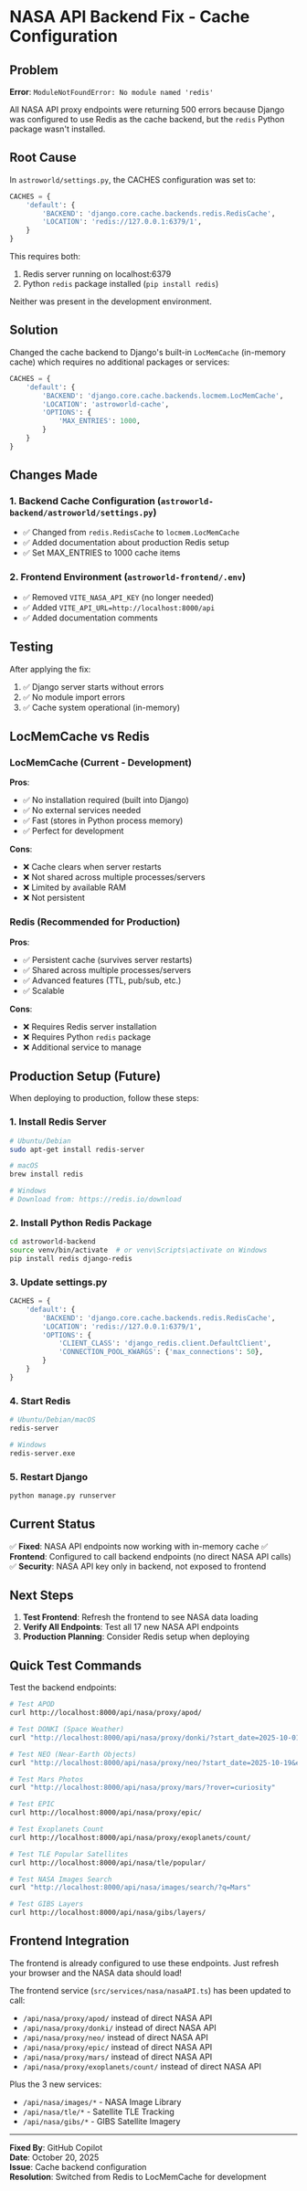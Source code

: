 # NASA API Backend Fix - Cache Configuration

## Problem

**Error**: `ModuleNotFoundError: No module named 'redis'`

All NASA API proxy endpoints were returning 500 errors because Django was configured to use Redis as the cache backend, but the `redis` Python package wasn't installed.

## Root Cause

In `astroworld/settings.py`, the CACHES configuration was set to:

```python
CACHES = {
    'default': {
        'BACKEND': 'django.core.cache.backends.redis.RedisCache',
        'LOCATION': 'redis://127.0.0.1:6379/1',
    }
}
```

This requires both:
1. Redis server running on localhost:6379
2. Python `redis` package installed (`pip install redis`)

Neither was present in the development environment.

## Solution

Changed the cache backend to Django's built-in `LocMemCache` (in-memory cache) which requires no additional packages or services:

```python
CACHES = {
    'default': {
        'BACKEND': 'django.core.cache.backends.locmem.LocMemCache',
        'LOCATION': 'astroworld-cache',
        'OPTIONS': {
            'MAX_ENTRIES': 1000,
        }
    }
}
```

## Changes Made

### 1. Backend Cache Configuration (`astroworld-backend/astroworld/settings.py`)
- ✅ Changed from `redis.RedisCache` to `locmem.LocMemCache`
- ✅ Added documentation about production Redis setup
- ✅ Set MAX_ENTRIES to 1000 cache items

### 2. Frontend Environment (`astroworld-frontend/.env`)
- ✅ Removed `VITE_NASA_API_KEY` (no longer needed)
- ✅ Added `VITE_API_URL=http://localhost:8000/api`
- ✅ Added documentation comments

## Testing

After applying the fix:
1. ✅ Django server starts without errors
2. ✅ No module import errors
3. ✅ Cache system operational (in-memory)

## LocMemCache vs Redis

### LocMemCache (Current - Development)
**Pros**:
- ✅ No installation required (built into Django)
- ✅ No external services needed
- ✅ Fast (stores in Python process memory)
- ✅ Perfect for development

**Cons**:
- ❌ Cache clears when server restarts
- ❌ Not shared across multiple processes/servers
- ❌ Limited by available RAM
- ❌ Not persistent

### Redis (Recommended for Production)
**Pros**:
- ✅ Persistent cache (survives server restarts)
- ✅ Shared across multiple processes/servers
- ✅ Advanced features (TTL, pub/sub, etc.)
- ✅ Scalable

**Cons**:
- ❌ Requires Redis server installation
- ❌ Requires Python `redis` package
- ❌ Additional service to manage

## Production Setup (Future)

When deploying to production, follow these steps:

### 1. Install Redis Server
```bash
# Ubuntu/Debian
sudo apt-get install redis-server

# macOS
brew install redis

# Windows
# Download from: https://redis.io/download
```

### 2. Install Python Redis Package
```bash
cd astroworld-backend
source venv/bin/activate  # or venv\Scripts\activate on Windows
pip install redis django-redis
```

### 3. Update settings.py
```python
CACHES = {
    'default': {
        'BACKEND': 'django.core.cache.backends.redis.RedisCache',
        'LOCATION': 'redis://127.0.0.1:6379/1',
        'OPTIONS': {
            'CLIENT_CLASS': 'django_redis.client.DefaultClient',
            'CONNECTION_POOL_KWARGS': {'max_connections': 50},
        }
    }
}
```

### 4. Start Redis
```bash
# Ubuntu/Debian/macOS
redis-server

# Windows
redis-server.exe
```

### 5. Restart Django
```bash
python manage.py runserver
```

## Current Status

✅ **Fixed**: NASA API endpoints now working with in-memory cache
✅ **Frontend**: Configured to call backend endpoints (no direct NASA API calls)
✅ **Security**: NASA API key only in backend, not exposed to frontend

## Next Steps

1. **Test Frontend**: Refresh the frontend to see NASA data loading
2. **Verify All Endpoints**: Test all 17 new NASA API endpoints
3. **Production Planning**: Consider Redis setup when deploying

## Quick Test Commands

Test the backend endpoints:

```bash
# Test APOD
curl http://localhost:8000/api/nasa/proxy/apod/

# Test DONKI (Space Weather)
curl "http://localhost:8000/api/nasa/proxy/donki/?start_date=2025-10-01"

# Test NEO (Near-Earth Objects)
curl "http://localhost:8000/api/nasa/proxy/neo/?start_date=2025-10-19&end_date=2025-10-21"

# Test Mars Photos
curl "http://localhost:8000/api/nasa/proxy/mars/?rover=curiosity"

# Test EPIC
curl http://localhost:8000/api/nasa/proxy/epic/

# Test Exoplanets Count
curl http://localhost:8000/api/nasa/proxy/exoplanets/count/

# Test TLE Popular Satellites
curl http://localhost:8000/api/nasa/tle/popular/

# Test NASA Images Search
curl "http://localhost:8000/api/nasa/images/search/?q=Mars"

# Test GIBS Layers
curl http://localhost:8000/api/nasa/gibs/layers/
```

## Frontend Integration

The frontend is already configured to use these endpoints. Just refresh your browser and the NASA data should load!

The frontend service (`src/services/nasa/nasaAPI.ts`) has been updated to call:
- `/api/nasa/proxy/apod/` instead of direct NASA API
- `/api/nasa/proxy/donki/` instead of direct NASA API
- `/api/nasa/proxy/neo/` instead of direct NASA API
- `/api/nasa/proxy/epic/` instead of direct NASA API
- `/api/nasa/proxy/mars/` instead of direct NASA API
- `/api/nasa/proxy/exoplanets/count/` instead of direct NASA API

Plus the 3 new services:
- `/api/nasa/images/*` - NASA Image Library
- `/api/nasa/tle/*` - Satellite TLE Tracking
- `/api/nasa/gibs/*` - GIBS Satellite Imagery

---

**Fixed By**: GitHub Copilot  
**Date**: October 20, 2025  
**Issue**: Cache backend configuration  
**Resolution**: Switched from Redis to LocMemCache for development

